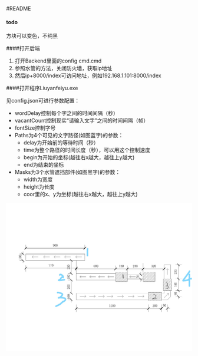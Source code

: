 #README

#### todo

方块可以变色，不纯黑

####打开后端

1. 打开Backend里面的config cmd.cmd
2. 参照水管的方法，关闭防火墙，获取ip地址
3. 然后ip+8000/index可访问地址，例如192.168.1.101:8000/index

####打开程序Liuyanfeiyu.exe

见config.json可进行参数配置：

* wordDelay控制每个字之间的时间间隔（秒）
* vacantCount控制现实“请输入文字”之间的时间间隔（帧）
* fontSize控制字号
* Paths为4个可见的文字路径(如图蓝字)的参数：
  * delay为开始前的等待时间（秒）
  * time为整个路径的时间长度（秒），可以用这个控制速度
  * begin为开始的坐标(越往右x越大，越往上y越大)
  * end为结束的坐标
* Masks为3个水管遮挡部件(如图黑字)的参数：
  * width为宽度
  * height为长度
  * coor里的x、y为坐标(越往右x越大，越往上y越大)

![test](.\Photo\test.jpg)